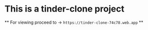 # This is a tinder-clone project

** For viewing proceed to -> `https://tinder-clone-74c78.web.app`
**
